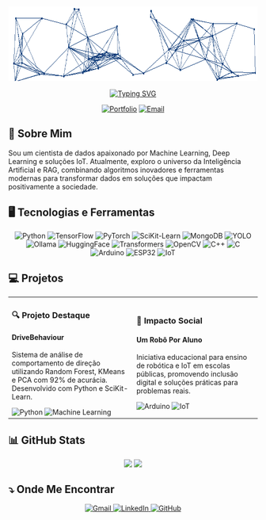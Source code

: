 <div align="center">
  <!-- Cabeçalho animado -->
  <img src="https://raw.githubusercontent.com/Natsuzera/Natsuzera/main/output.gif" style="height:150px; width:100%">
  
  <!-- Título animado com cor branca -->
  [![Typing SVG](https://readme-typing-svg.demolab.com?font=Operator+Mono&size=48&duration=2800&pause=2000&color=FFFFFF&center=true&vCenter=true&width=940&height=50&lines=Daniel+Moura+do+Nascimento;Cientista+de+Dados;Explorando+a+IA)](https://git.io/typing-svg)
  
  <!-- Badges -->
  [![Portfolio](https://img.shields.io/badge/-PORTFÓLIO-0B3A78?style=for-the-badge&logo=github&logoColor=white)](https://github.com/Natsuzera)
  [![Email](https://img.shields.io/badge/-EMAIL-0B3A78?style=for-the-badge&logo=microsoft-outlook&logoColor=white)](mailto:daniel_7799@live.com)
</div>

## 🚀 Sobre Mim

Sou um cientista de dados apaixonado por Machine Learning, Deep Learning e soluções IoT. Atualmente, exploro o universo da Inteligência Artificial e RAG, combinando algoritmos inovadores e ferramentas modernas para transformar dados em soluções que impactam positivamente a sociedade.

## 🖥️ Tecnologias e Ferramentas

<div align="center">
  <img src="https://img.shields.io/badge/Python-3776AB?style=for-the-badge&logo=python&logoColor=white" alt="Python">
  <img src="https://img.shields.io/badge/TensorFlow-FF6F00?style=for-the-badge&logo=tensorflow&logoColor=white" alt="TensorFlow">
  <img src="https://img.shields.io/badge/PyTorch-EE4C2C?style=for-the-badge&logo=pytorch&logoColor=white" alt="PyTorch">
  <img src="https://img.shields.io/badge/SciKit_Learn-F7931E?style=for-the-badge&logo=scikit-learn&logoColor=white" alt="SciKit-Learn">
  <img src="https://img.shields.io/badge/MongoDB-47A248?style=for-the-badge&logo=mongodb&logoColor=white" alt="MongoDB">
  <img src="https://img.shields.io/badge/YOLO-FF5733?style=for-the-badge&logo=opencv&logoColor=white" alt="YOLO">
  <img src="https://img.shields.io/badge/Ollama-5B2C6F?style=for-the-badge&logo=appveyor&logoColor=white" alt="Ollama">
  <img src="https://img.shields.io/badge/HuggingFace-05A4D8?style=for-the-badge&logo=huggingface&logoColor=white" alt="HuggingFace">
  <img src="https://img.shields.io/badge/Transformers-007ACC?style=for-the-badge&logo=huggingface&logoColor=white" alt="Transformers">
  <img src="https://img.shields.io/badge/OpenCV-5C3EE8?style=for-the-badge&logo=opencv&logoColor=white" alt="OpenCV">
  <img src="https://img.shields.io/badge/C++-0B3A78?style=for-the-badge&logo=cplusplus&logoColor=white" alt="C++">
  <img src="https://img.shields.io/badge/C-0B3A78?style=for-the-badge&logo=c&logoColor=white" alt="C">
  <img src="https://img.shields.io/badge/Arduino-0B3A78?style=for-the-badge&logo=arduino&logoColor=white" alt="Arduino">
  <img src="https://img.shields.io/badge/ESP32-0B3A78?style=for-the-badge&logo=espressif&logoColor=white" alt="ESP32">
  <img src="https://img.shields.io/badge/IoT-0B3A78?style=for-the-badge&logo=internetofthings&logoColor=white" alt="IoT">
</div>

## 💻 Projetos

<table>
  <tr>
    <td width="50%">
      <h3>🔍 Projeto Destaque</h3>
      <h4>DriveBehaviour</h4>
      <p>Sistema de análise de comportamento de direção utilizando Random Forest, KMeans e PCA com 92% de acurácia. Desenvolvido com Python e SciKit-Learn.</p>
      <img src="https://img.shields.io/badge/-Python-3776AB?style=flat-square&logo=python" alt="Python">
      <img src="https://img.shields.io/badge/-Machine_Learning-FF6F00?style=flat-square&logo=tensorflow" alt="Machine Learning">
    </td>
    <td width="50%">
      <h3>🤖 Impacto Social</h3>
      <h4>Um Robô Por Aluno</h4>
      <p>Iniciativa educacional para ensino de robótica e IoT em escolas públicas, promovendo inclusão digital e soluções práticas para problemas reais.</p>
      <img src="https://img.shields.io/badge/-Arduino-0B3A78?style=flat-square&logo=arduino" alt="Arduino">
      <img src="https://img.shields.io/badge/-IoT-0B3A78?style=flat-square&logo=internetofthings&logoColor=white" alt="IoT">
    </td>
  </tr>
</table>

## 📊 GitHub Stats

<div align="center">
  <img height="180em" src="https://github-readme-stats.vercel.app/api?username=Natsuzera&show_icons=true&theme=graywhite">
  <img height="180em" src="https://github-readme-stats.vercel.app/api/top-langs/?username=Natsuzera&layout=compact&theme=graywhite">
</div>

## ⤵️ Onde Me Encontrar

<div align="center">
  <a href="mailto:daniel_7799@live.com">
    <img src="https://img.shields.io/badge/Gmail-0B3A78?style=for-the-badge&logo=gmail&logoColor=white" alt="Gmail">
  </a>
  <a href="https://www.linkedin.com/in/danielmouranasc">
    <img src="https://img.shields.io/badge/LinkedIn-0B3A78?style=for-the-badge&logo=linkedin&logoColor=white" alt="LinkedIn">
  </a>
  <a href="https://github.com/Natsuzera">
    <img src="https://img.shields.io/badge/GitHub-0B3A78?style=for-the-badge&logo=github&logoColor=white" alt="GitHub">
  </a>
</div>
